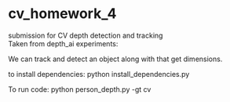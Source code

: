 # cv_homework_4
submission for CV depth detection and tracking
<br/>
Taken from depth_ai experiments:

We can track and detect an object along with that get dimensions.

to install dependencies:
python install_dependencies.py

To run code:
python person_depth.py -gt cv
